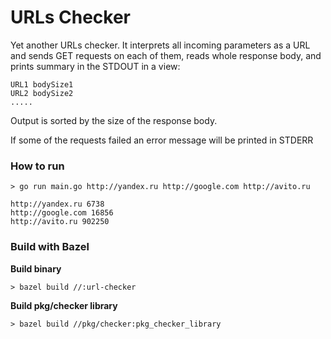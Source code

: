 # URLs Checker

Yet another URLs checker. It interprets all incoming parameters as a URL and sends
GET requests on each of them, reads whole response body, and prints summary in the STDOUT in a view:
```
URL1 bodySize1
URL2 bodySize2
.....
```
Output is sorted by the size of the response body.

If some of the requests failed an error message will be printed in STDERR

### How to run

```
> go run main.go http://yandex.ru http://google.com http://avito.ru

http://yandex.ru 6738
http://google.com 16856
http://avito.ru 902250

```

### Build with Bazel

**Build binary**

```
> bazel build //:url-checker
```

**Build pkg/checker library**

```
> bazel build //pkg/checker:pkg_checker_library
```